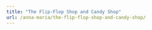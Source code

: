 ```yaml
---
title: "The Flip-Flop Shop and Candy Shop"
url: /anna-maria/the-flip-flop-shop-and-candy-shop/
---
```

